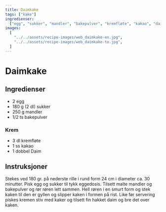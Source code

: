```yaml
---
title: Daimkake
tags: ["kake"]
ingredienser:
  ["egg", "sukker", "mandler", "bakepulver", "kremfløte", "kakao", "daim"]
images:
  [
    "../../assets/recipe-images/web_daimkake-en.jpg",
    "../../assets/recipe-images/web_daimkake-to.jpg",
  ]
---
```


# Daimkake

## Ingredienser

- 2 egg
- 180 g (2 dl) sukker
- 250 g mandler
- 1/2 ts bakepulver

### Krem

- 3 dl kremfløte
- 1 ss kakao
- 1 dobbel Daim

## Instruksjoner

Stekes ved 180 gr. på nederste rille i rund form 24 cm i diameter ca. 30 minutter.
Pisk egg og sukker til tykk eggedosis. Tilsett malte mandler og bakepulver og rør røren lett sammen. Hell røren i en smurt form og stek kaken til den er gyllen og slipper kaken i formen på rist. Like før servering piskes kremen stiv med kaker og tilsett fin hakket daim og bre det over kaken.
